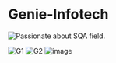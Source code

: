 # Genie-Infotech
![Passionate about SQA field.](https://media-exp1.licdn.com/dms/image/C560BAQF01iw7DlFM9w/company-logo_200_200/0/1644908782334?e=2147483647&v=beta&t=NPcQGkAFxWU3xiWmGf0jpK46OApu_YwgOIPPRrGB4D0)

![G1](https://user-images.githubusercontent.com/68172428/200040143-924fa885-36e7-49b4-aa52-937dc80c126d.PNG)
![G2](https://user-images.githubusercontent.com/68172428/200040161-d586c933-4fb8-46f1-bb82-597614f2b039.PNG)
![image](https://user-images.githubusercontent.com/68172428/200040194-810d743f-504a-478a-b76e-1490242ff24b.png)
